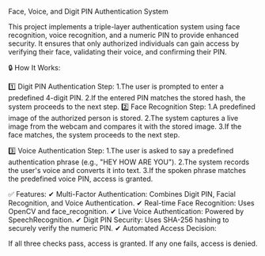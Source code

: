 Face, Voice, and Digit PIN Authentication System

This project implements a triple-layer authentication system using face recognition, voice recognition, and a numeric PIN to provide enhanced security. It ensures that only authorized individuals can gain access by verifying their face, validating their voice, and confirming their PIN.

🔒 How It Works:

1️⃣ Digit PIN Authentication Step:
1.The user is prompted to enter a predefined 4-digit PIN.
2.If the entered PIN matches the stored hash, the system proceeds to the next step.
2️⃣ Face Recognition Step:
1.A predefined image of the authorized person is stored.
2.The system captures a live image from the webcam and compares it with the stored image.
3.If the face matches, the system proceeds to the next step.

3️⃣ Voice Authentication Step:
1.The user is asked to say a predefined authentication phrase (e.g., "HEY HOW ARE YOU").
2.The system records the user's voice and converts it into text.
3.If the spoken phrase matches the predefined voice PIN, access is granted.

✅ Features:
✔ Multi-Factor Authentication: Combines Digit PIN, Facial Recognition, and Voice Authentication.
✔ Real-time Face Recognition: Uses OpenCV and face_recognition.
✔ Live Voice Authentication: Powered by SpeechRecognition.
✔ Digit PIN Security: Uses SHA-256 hashing to securely verify the numeric PIN.
✔ Automated Access Decision:

If all three checks pass, access is granted.
If any one fails, access is denied.
